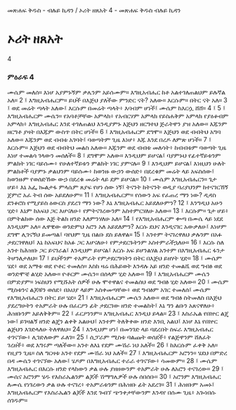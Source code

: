 ﻿
መጽሐፍ ቅዱስ - ብሉይ ኪዳን / ኦሪት ዘጸአት 4 - መጽሐፍ ቅዱስ ብሉይ ኪዳን
# ኦሪት ዘጸአት
4
### ምዕራፍ 4
ሙሴም መለሰ። እነሆ አያምኑኝም ቃሌንም አይሰሙም። እግዚአብሔር ከቶ አልተገለጠልህም ይሉኛል አለ።
2 ፤ እግዚአብሔርም። ይህች በእጅህ ያለችው ምንድር ናት? አለው። እርሱም። በትር ናት አለ።
3 ፤ ወደ መሬት ጣላት አለው፤ እርሱም በመሬት ጣላት፥ እባብም ሆነች፤ ሙሴም ከእርሷ ሸሸ።
4 ፤
5 ፤ እግዚአብሔርም ሙሴን። የአባቶቻቸው አምላክ፥ የአብርሃም አምላክ የይስሐቅም አምላክ የያዕቆብም አምላክ፥ እግዚአብሔር እንደ ተገለጠልህ እንዲያምኑ እጅህን ዘርግተህ ጅራትዋን ያዝ አለው። እጁንም ዘርግቶ ያዛት በእጁም ውስጥ በትር ሆነች።
6 ፤ እግዚአብሔርም ደግሞ። እጅህን ወደ ብብትህ አግባ አለው። እጁንም ወደ ብብቱ አገባት፤ ባወጣትም ጊዜ እነሆ፥ እጁ እንደ በረዶ ለምጽ ሆነች።
7 ፤ እርሱም። እጅህን ወደ ብብትህ መልስ አለው። እጁንም ወደ ብብቱ መለሳት፥ ከብብቱም ባወጣት ጊዜ እነሆ ተመልሳ ገላውን መሰለች።
8 ፤ ደግሞም አለው። እንዲህም ይሆናል፤ ባያምኑህ የፊተኛይቱንም ምልክት ነገር ባይሰሙ፥ የሁለተኛይቱን ምልክት ነገር ያምናሉ።
9 ፤ እንዲህም ይሆናል፤ እነዚህን ሁለት ምልክቶች ባያምኑ ቃልህንም ባይሰሙ፥ ከወንዙ ውኃን ውሰድ፥ በደረቁም መሬት ላይ አፍስሰው፤ ከወንዙም የወሰድኸው ውኃ በደረቁ መሬት ላይ ደም ይሆናል።
10 ፤ ሙሴም እግዚአብሔርን። ጌታ ሆይ፥ እኔ አፌ ኰልታፋ ምላሴም ጸያፍ የሆነ ሰው ነኝ፤ ትናንት ከትናንት ወዲያ ባሪያህንም ከተናገርኸኝ ጀምሮ አፈ ትብ ሰው አይደለሁም።
11 ፤ እግዚአብሔርም። የሰውን አፍ የፈጠረ ማን ነው? ዲዳስ ደንቆሮስ የሚያይስ ዕውርስ ያደረገ ማን ነው? እኔ እግዚአብሔር አይደለሁምን?
12 ፤ እንግዲህ አሁን ሂድ፥ እኔም ከአፍህ ጋር እሆናለሁ፥ የምትናገረውንም አስተምርሃለሁ አለው።
13 ፤ እርሱም። ጌታ ሆይ፥ በምትልከው ሰው እጅ ትልክ ዘንድ እለምንሃለሁ አለ።
14 ፤ የእግዚአብሔርም ቍጣ በሙሴ ላይ ነደደ እንዲህም አለ። ሌዋዊው ወንድምህ አሮን አለ አይደለምን? እርሱ ደህና እንዲናገር አውቃለሁ፤ እነሆም ደግሞ ሊገናኝህ ይመጣል፤ ባየህም ጊዜ በልቡ ደስ ይለዋል።
15 ፤ አንተም ትናገረዋለህ ቃሉንም በአፉ ታደርገዋለህ፤ እኔ ከአፍህና ከአፉ ጋር እሆናለሁ፥ የምታደርጉትንም አስተምራችኋለሁ።
16 ፤ እርሱ ስለ አንተ ከሕዝቡ ጋር ይናገራል፤ እንዲህም ይሆናል፤ እርሱ አፍ ይሆንልሃል አንተም በእግዚአብሔር ፋንታ ትሆንለታለህ።
17 ፤ ይህችንም ተአምራት የምታደርግባትን በትር በእጅህ ይዘሃት ሂድ።
18 ፤ ሙሴም ሄደ፥ ወደ አማቱ ወደ ዮቶር ተመለሰ። እስከ ዛሬ በሕይወት እንዳሉ አይ ዘንድ ተመልሼ ወደ ግብፅ ወደ ወንድሞቼ ልሂድ አለው። ዮቶርም ሙሴን። በሰላም ሂድ አለው።
19 ፤ እግዚአብሔርም ሙሴን በምድያም። ነፍስህን የሚሹአት ሰዎች ሁሉ ሞተዋልና ተመልሰህ ወደ ግብፅ ሂድ አለው።
20 ፤ ሙሴም ሚስቱንና ልጆቹን ወሰደ፥ በአህያ ላይም አስቀመጣቸው፥ ወደ ግብፅም አገር ተመለሰ፤ ሙሴም የእግዚአብሔርን በትር ይዞ ሄደ።
21 ፤ እግዚአብሔርም ሙሴን አለው። ወደ ግብፅ ስትመለስ በእጅህ ያደረግሁትን ተአምራት ሁሉ በፈርዖን ፊት ታደርገው ዘንድ ተመልከት፤ እኔ ግን ልቡን አጸናዋለሁ፥ ሕዝቡንም አይለቅቅም።
22 ፤ ፈርዖንንም። እግዚአብሔር እንዲህ ይላል።
23 ፤ እስራኤል የበኵር ልጄ ነው፤ ይገዛልኝ ዘንድ ልጄን ልቀቅ አልሁህ፤ አንተም ትለቅቀው ዘንድ እንቢ አልህ፤ እነሆ እኔ የበኵር ልጅህን እገድላለሁ ትለዋለህ።
24 ፤ እንዲህም ሆነ፤ በመንገድ ላይ ባደረበት ስፍራ እግዚአብሔር ተገናኘው፥ ሊገድለውም ፈለገ።
25 ፤ ሲፓራም ሚስቱ ባልጩት ወሰደች፥ የልጅዋንም ሸለፈት ገረዘች፥ ወደ እግሩም ጣለችው። አንተ ለእኔ የደም ሙሽራ ነህ አለች።
26 ፤ ከእርሱም ፈቀቅ አለ። የዚያን ጊዜ። ስለ ግርዛቱ አንተ የደም ሙሽራ ነህ አለች።
27 ፤ እግዚአብሔርም አሮንን። ሄደህ በምድረ በዳ ሙሴን ተገናኘው አለው፤ ሄዶም በእግዚአብሔር ተራራ ተገናኘው፥ ሳመውም።
28 ፤ ሙሴም እግዚአብሔር በእርሱ ዘንድ የላከውን ቃል ሁሉ ያዘዘውንም ተአምራት ሁሉ ለአሮን ተናገረው።
29 ፤ ሙሴና አሮንም ሄዱ የእስራኤልንም ልጆች ሽማግሌዎች ሁሉ ሰበሰቡ።
30 ፤ አሮንም እግዚአብሔር ለሙሴ የነገረውን ቃል ሁሉ ተናገረ፥ ተአምራቱንም በሕዝቡ ፊት አደረገ።
31 ፤ ሕዝቡም አመኑ፤ እግዚአብሔርም የእስራኤልን ልጆች እንደ ጐበኘ ጭንቀታቸውንም እንዳየ በሰሙ ጊዜ፥ አጐነበሱ ሰገዱም።
